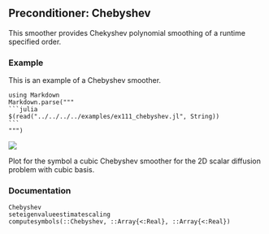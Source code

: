 ## Preconditioner: Chebyshev

This smoother provides Chekyshev polynomial smoothing of a runtime specified order.

### Example

This is an example of a Chebyshev smoother.

````@eval
using Markdown
Markdown.parse("""
```julia
$(read("../../../../examples/ex111_chebyshev.jl", String))
```
""")
````

![](../../img/111_chebyshev_spectral_radius_2_2d.png)

Plot for the symbol a cubic Chebyshev smoother for the 2D scalar diffusion problem with cubic basis.

### Documentation

```@docs
Chebyshev
seteigenvalueestimatescaling
computesymbols(::Chebyshev, ::Array{<:Real}, ::Array{<:Real})
```
